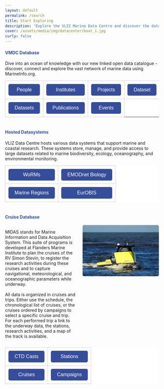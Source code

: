 ```yaml
---
layout: default
permalink: /search
title: Start Exploring
description: "Explore the VLIZ Marine Data Centre and discover the data available in the VLIZ Marine Data Centre"
cover: /assets/media/img/datacenter/boat_1.jpg
curly: false
---
```


<style>
/* Section Header Styling */
    h4 {
        color: #354d9b; /* Navy blue color for headers */
    }
/* Table Styling */
    table {
        width: 100%;
        margin-bottom: 40px;
        border-collapse: collapse;
        background-color: #fff; /* White background for tables */
    }
    th, td {
        padding: 10px;
        text-align: left;
        border: 1px solid #ccc;
    }
/* Button Styling */
    button {
        padding: 10px 20px;
        width:100%;
        font-size: 16px;
        cursor: pointer;
        border: none;
        border-radius: 5px;
        background-color: #354d9b; /* Updated button color */
        color: white;
        transition: background-color 0.3s;
    }
    button:hover {
        background-color: #2c3e70; /* Slightly darker color for hover effect */
    }

/* Image Alignment */
    .image-right {
        display: flex;
        align-items: flex-start;
        flex-direction: row-reverse;
    }
    .image-right img {
        width: 250px;
        border-radius:5px;
        height: auto;
        margin-left: 20px;
    }
</style>

<div class="section-bg">
    <h4>VMDC Database</h4>
    <p>Dive into an ocean of knowledge with our new linked open data catalogue - discover, connect and explore the vast network of marine data using MarineInfo.org.</p>
    <table>
        <tr>
            <td><button onclick="location.href='https://marineinfo.org/imis?module=person'">People</button></td>
            <td><button onclick="location.href='https://marineinfo.org/imis?module=institute'">Institutes</button></td>
            <td><button onclick="location.href='https://marineinfo.org/imis?module=project'">Projects</button></td>
            <td><button onclick="location.href='https://marineinfo.org/imis?module=dataset'">Dataset</button></td>
        </tr>
        <tr>
            <td><button onclick="location.href='https://marineinfo.org/imis?module=dataset'">Datasets</button></td>
            <td><button onclick="location.href='https://marineinfo.org/imis-search'">Publications</button></td>
            <td><button onclick="location.href='https://marineinfo.org/imis?module=conference'">Events</button></td>
        </tr>
    </table>
</div>
<div class="section-bg">
    <h4>Hosted Datasystems</h4>
    <p>VLIZ Data Centre hosts various data systems that support marine and coastal research. These systems store, manage, and provide access to large datasets related to marine biodiversity, ecology, oceanography, and environmental monitoring.</p>
    <table>
        <tr>
            <td><button onclick="location.href='https://www.marinespecies.org/'">WoRMs</button></td>
            <td><button onclick="location.href='https://emodnet.ec.europa.eu/en/biology'">EMODnet Biology</button></td>
        </tr>
        <tr>
            <td><button onclick="location.href='https://marineregions.org/'">Marine Regions</button></td>
            <td><button onclick="location.href='https://www.eurobis.org/'">EurOBIS</button></td>
        </tr>
    </table>

<h4>Cruise Database</h4>

<div class="image-right">
        <img src="assets/media/img/datacenter/USVGobelijn.jpg" alt="MIDAS Logo">
        <p>
            MIDAS stands for Marine Information and Data Acquisition System. This suite of programs is developed at Flanders Marine Institute to plan the cruises of the RV Simon Stevin, to register the research activities during these cruises and to capture navigational, meteorological, and oceanographic parameters while underway.
            <br><br>
            All data is organized in cruises and trips. Either use the schedule, the chronological list of cruises, or the cruises ordered by campaigns to select a specific cruise and trip. For each performed trip a link to the underway data, the stations, research activities, and a map of the track is available.
        </p>
    </div>

<table>
        <tr>
            <td><button onclick="location.href='https://www.vliz.be/vmdcdata/midas/casts'">CTD Casts</button></td>
            <td><button onclick="location.href='https://www.vliz.be/vmdcdata/midas/stations/map'">Stations</button></td>
        </tr>
        <tr>
            <td><button onclick="location.href='https://www.vliz.be/vmdcdata/midas/cruises'">Cruises</button></td>
            <td><button onclick="location.href='https://www.vliz.be/vmdcdata/midas/campaigns'">Campaigns</button></td>
        </tr>
    </table>
</div>





